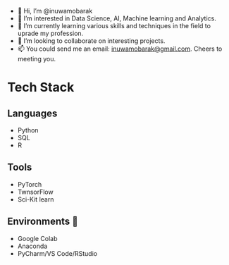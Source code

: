 - 👋 Hi, I’m @inuwamobarak
- 👀 I’m interested in Data Science, AI, Machine learning and Analytics.
- 🌱 I’m currently learning various skills and techniques in the field to uprade my profession.
- 💞️ I’m looking to collaborate on interesting projects.
- 📫 You could send me an email: inuwamobarak@gmail.com. Cheers to meeting you.

# Tech Stack
## Languages
* Python
* SQL
* R
## Tools
* PyTorch
* TwnsorFlow
* Sci-Kit learn
## Environments 🌱
* Google Colab
* Anaconda
* PyCharm/VS Code/RStudio
<!---
inuwamobarak/inuwamobarak is a ✨ special ✨ repository because its `README.md` (this file) appears on your GitHub profile.
You can click the Preview link to take a look at your changes.
--->
